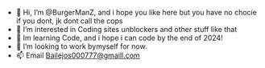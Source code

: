 - 👋 Hi, I’m @BurgerManZ, and i hope you like here but you have no chocie if you dont, jk dont call the cops
- 👀 I’m interested in Coding sites unblockers and other stuff like that
- 🌱 Im learning Code, and i hope i can code by the end of 2024!
- 💞️ I’m looking to work bymyself for now.
- 📫 Email Bailejos000777@gmaill.com

<!---
BurgerManZ/BurgerManZ is a ✨ special ✨ repository because its `README.md` (this file) appears on your GitHub profile.
You can click the Preview link to take a look at your changes.
--->
